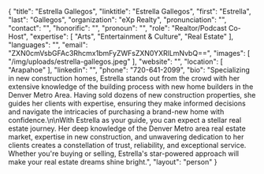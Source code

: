 {
  "title": "Estrella Gallegos",
  "linktitle": "Estrella Gallegos",
  "first": "Estrella",
  "last": "Gallegos",
  "organization": "eXp Realty",
  "pronunciation": "",
  "contact": "",
  "honorific": "",
  "pronoun": "",
  "role": "Realtor/Podcast Co-Host",
  "expertise": [
    "Arts",
    "Entertainment & Culture",
    "Real Estate"
  ],
  "languages": "",
  "email": "ZXN0cmVsbGFAc3Rhcmx1bmFyZWFsZXN0YXRlLmNvbQ==",
  "images": [
    "/img/uploads/estrella-gallegos.jpeg"
  ],
  "website": "",
  "location": [
    "Arapahoe"
  ],
  "linkedin": "",
  "phone": "720-641-2099",
  "bio": "Specializing in new construction homes, Estrella stands out from the crowd with her extensive knowledge of the building process with new home builders in the Denver Metro Area. Having sold dozens of new construction properties, she guides her clients with expertise, ensuring they make informed decisions and navigate the intricacies of purchasing a brand-new home with confidence.\n\nWith Estrella as your guide, you can expect a stellar real estate journey. Her deep knowledge of the Denver Metro area real estate market, expertise in new construction, and unwavering dedication to her clients creates a constellation of trust, reliability, and exceptional service. Whether you're buying or selling, Estrella's star-powered approach will make your real estate dreams shine bright.",
  "layout": "person"
}